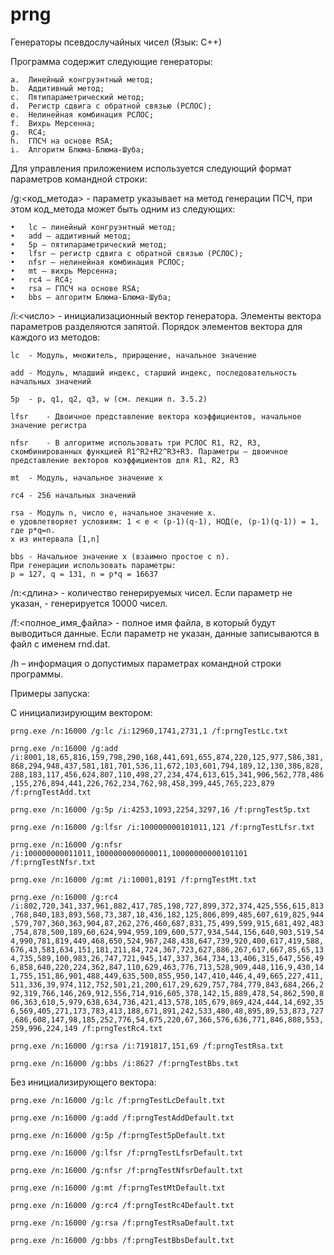 # prng
Генераторы псевдослучайных чисел (Язык: С++)

Программа содержит следующие генераторы:

    a.	Линейный конгруэнтный метод;
    b.	Аддитивный метод;
    c.	Пятипараметрический метод;
    d.	Регистр сдвига с обратной связью (РСЛОС);
    e.	Нелинейная комбинация РСЛОС;
    f.	Вихрь Мерсенна;
    g.	RC4;
    h.	ГПСЧ на основе RSA;
    i.	Алгоритм Блюма-Блюма-Шуба;

Для управления приложением используется следующий формат параметров командной строки:

/g:<код_метода> - параметр указывает на метод генерации ПСЧ, при этом код_метода может быть одним из следующих:

    •	lc – линейный конгруэнтный метод;
    •	add – аддитивный метод;
    •	5p – пятипараметрический метод;
    •	lfsr – регистр сдвига с обратной связью (РСЛОС);
    •	nfsr – нелинейная комбинация РСЛОС;
    •	mt – вихрь Мерсенна;
    •	rc4 – RC4;
    •	rsa – ГПСЧ на основе RSA;
    •	bbs – алгоритм Блюма-Блюма-Шуба;
  
/i:<число> - инициализационный вектор генератора.
  Элементы вектора параметров разделяются запятой. 
  Порядок элементов вектора для каждого из методов:
  
    lc	- Модуль, множитель, приращение, начальное значение
    
    add	- Модуль, младший индекс, старший индекс, последовательность начальных значений
    
    5p	- p, q1, q2, q3, w (см. лекции п. 3.5.2)
    
    lfsr	- Двоичное представление вектора коэффициентов, начальное значение регистра
    
    nfsr	- В алгоритме использовать три РСЛОС R1, R2, R3, скомбинированных функцией R1^R2+R2^R3+R3. Параметры – двоичное представление векторов коэффициентов для R1, R2, R3
    
    mt	- Модуль, начальное значение x
    
    rc4	- 256 начальных значений
    
    rsa	- Модуль n, число e, начальное значение x. 
    e удовлетворяет условиям: 1 < e < (p-1)(q-1), НОД(e, (p-1)(q-1)) = 1, где p*q=n.
    x из интервала [1,n]
    
    bbs	- Начальное значение x (взаимно простое с n). 
    При генерации использовать параметры:
    p = 127, q = 131, n = p*q = 16637

/n:<длина> - количество генерируемых чисел. Если параметр не указан, - генерируется 10000 чисел.

/f:<полное_имя_файла> - полное имя файла, в который будут выводиться данные. Если параметр не указан, данные записываются в файл с именем rnd.dat.

/h – информация о допустимых параметрах командной строки программы.

Примеры запуска:

С инициализирующим вектором:

`prng.exe /n:16000 /g:lc /i:12960,1741,2731,1 /f:prngTestLc.txt`

`prng.exe /n:16000 /g:add /i:8001,18,65,816,159,798,290,168,441,691,655,874,220,125,977,586,381,868,294,948,437,581,181,701,536,11,672,103,601,794,189,12,130,386,828,288,183,117,456,624,807,110,498,27,234,474,613,615,341,906,562,778,486,155,276,894,441,226,762,234,762,98,458,399,445,765,223,879 /f:prngTestAdd.txt`

`prng.exe /n:16000 /g:5p /i:4253,1093,2254,3297,16 /f:prngTest5p.txt`

`prng.exe /n:16000 /g:lfsr /i:100000000101011,121 /f:prngTestLfsr.txt`

`prng.exe /n:16000 /g:nfsr /i:100000000011011,1000000000000011,10000000000101101 /f:prngTestNfsr.txt`

`prng.exe /n:16000 /g:mt /i:10001,8191 /f:prngTestMt.txt`

`prng.exe /n:16000 /g:rc4 /i:802,720,341,337,961,882,417,785,198,727,899,372,374,425,556,615,813,768,840,183,893,568,73,387,18,436,182,125,806,899,485,607,619,825,944,579,707,360,363,904,87,262,276,460,687,831,75,499,599,915,681,492,483,754,878,500,189,60,624,994,959,109,600,577,934,544,156,640,903,519,544,990,781,819,449,468,650,524,967,248,438,647,739,920,400,617,419,588,676,43,581,634,151,181,211,84,724,367,723,627,886,267,617,667,85,65,134,735,589,100,983,26,747,721,945,147,337,364,734,13,406,315,647,556,496,858,640,220,224,362,847,110,629,463,776,713,528,909,448,116,9,430,141,755,151,86,901,488,449,635,500,855,950,147,410,446,4,49,665,227,411,511,336,39,974,112,752,501,21,200,617,29,629,757,784,779,843,684,266,292,319,766,146,269,912,556,714,916,605,378,142,15,889,478,54,862,590,806,363,610,5,979,638,634,736,421,413,578,105,679,869,424,444,14,692,356,569,405,271,173,783,413,188,671,891,242,533,480,48,895,89,53,873,727,686,608,147,98,185,252,776,54,675,220,67,366,576,636,771,846,808,553,259,996,224,149 /f:prngTestRc4.txt`

`prng.exe /n:16000 /g:rsa /i:7191817,151,69 /f:prngTestRsa.txt`

`prng.exe /n:16000 /g:bbs /i:8627 /f:prngTestBbs.txt`

Без инициализирующего вектора:

`prng.exe /n:16000 /g:lc /f:prngTestLcDefault.txt`

`prng.exe /n:16000 /g:add /f:prngTestAddDefault.txt`

`prng.exe /n:16000 /g:5p /f:prngTest5pDefault.txt`

`prng.exe /n:16000 /g:lfsr /f:prngTestLfsrDefault.txt`

`prng.exe /n:16000 /g:nfsr /f:prngTestNfsrDefault.txt`

`prng.exe /n:16000 /g:mt /f:prngTestMtDefault.txt`

`prng.exe /n:16000 /g:rc4 /f:prngTestRc4Default.txt`

`prng.exe /n:16000 /g:rsa /f:prngTestRsaDefault.txt`

`prng.exe /n:16000 /g:bbs /f:prngTestBbsDefault.txt`
